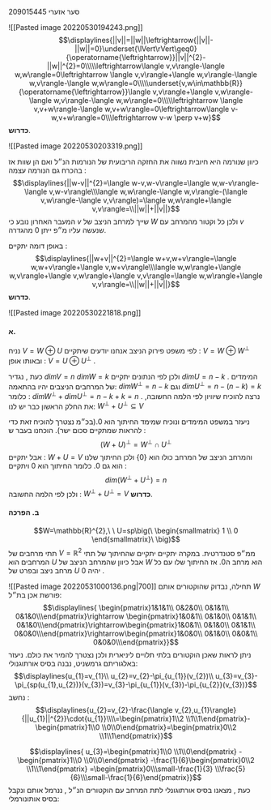 סער אזערי 209015445

![[Pasted image 20220530194243.png]]
$$\displaylines{||v||=||w||\leftrightarrow{||v||-||w||=0}\underset{\lVert\rVert\geq0}{\operatorname{\leftrightarrow}}||v||^{2}-||w||^{2}=0\\\\\leftrightarrow\langle v,v\rangle-\langle w,w\rangle=0\leftrightarrow \langle v,v\rangle+\langle w,v\rangle-\langle w,v\rangle-\langle w,w\rangle=0\\\\\underset{v,w\in\mathbb{R}}{\operatorname{\leftrightarrow}}\langle v,v\rangle+\langle v,w\rangle-\langle w,v\rangle-\langle w,w\rangle=0\\\\\leftrightarrow \langle v,v+w\rangle-\langle w,v+w\rangle=0\leftrightarrow\langle v-w,v+w\rangle=0\\\leftrightarrow v-w  
\perp v+w}$$
__כדרוש__.

![[Pasted image 20220530203319.png]]

כיוון שנורמה היא חיובית נשווה את החזקה הריבועית של הנורמות הנ״ל ואם הן שוות אז בהכרח גם הנורמה עצמה :
$$\displaylines{||w-v||^{2}=\langle w-v,w-v\rangle=\langle w,w-v\rangle-\langle v,w-v\rangle\\\langle w,w\rangle-\langle w,v\rangle-(\langle v,w\rangle-\langle v,v\rangle)=\langle w,w\rangle+\langle v,v\rangle=\\||w||+||v||}$$
המעבר האחרון נובע כי $v$ שייך למרחב הניצב של $W$ ולכן כל וקטור מהמרחב עם $v$ שנעשה עליו מ״פ ייתן $0$ מהגדרה.

באופן דומה יתקיים :   
$$\displaylines{||w+v||^{2}=\langle w+v,w+v\rangle=\langle w,w+v\rangle+\langle v,w+v\rangle\\\langle w,w\rangle+\langle w,v\rangle+\langle v,w\rangle+\langle v,v\rangle=\langle w,w\rangle+\langle v,v\rangle=\\||w||+||v||}$$
__כדרוש__.

![[Pasted image 20220530221818.png]]
#### א. 
נניח $V=W\oplus{U}$
לפי משפט פירוק הניצב אנחנו יודעים שיתקיים :
$V=W\oplus{W^{\perp}}$ ובאותו אופן : $V=U\oplus{U^{\perp}}$ .

כעת , נגדיר $dimV=n$ $dimW=k$ ולכן לפי הנתונים יתקיים $dimU=n-k$ . המימדים של המרחבים הניצבים יהיו בהתאמה:
$dimW^{\perp}=n-k$ וגם $dimU^{\perp}=n-(n-k)=k$
כלומר : 
$dimW^{\perp}+dimU^{\perp}=n-k+k=n$ .
נרצה להוכיח שיוויון לפי הלמה החשובה, את החלק הראשון כבר יש לנו: $W^{\perp}+U^{\perp}\subseteq{V}$ 

ניעזר במשפט המימדים ונוכיח שמימד החיתוך הוא $0$.(בכ״מ נצטרך להוכיח זאת כדי להראות שמתקיים סכום ישר).
הוכחנו בעבר ש : 
$$(W+U)^{\perp}=W^{\perp}\cap{U^{\perp}}$$
אבל יתקיים : $W+U=V$ והמרחב הניצב של המרחב כולו הוא $\{{0}\}$ ולכן החיתוך שלנו הוא גם 0. כלומר החיתוך הוא 0 ויתקיים : 
$$dim(W^{\perp}+U^{\perp})=n$$
ולכן לפי הלמה החשובה : $W^{\perp}+U^{\perp}=V$ 
__כדרוש__.

#### ב. הפרכה 
$$W=\mathbb{R}^{2},\ \ U=sp\big(\ \begin{smallmatrix} 1  \\ 0 \end{smallmatrix}\ \big)$$
תתי מרחבים של $V=\mathbb{R}^{2}$ ממ״פ סטנדרטית.
במקרה יתקיים יתקיים שהחיתוך של תתי המרחבים הוא $U$ אבל כיוון שהמרחב הניצב של $W$ הוא מרחב ה0. אז החיתוך שלו עם כל מרחב ניצב ובפרט של $U$ יהיה $0$ .  

![[Pasted image 20220531000136.png|700]]
תחילה, נבדוק שהוקטורים אותם $W$ פורשת אכן בת״ל:
$$\displaylines{
\begin{pmatrix}1&1&1\\ 0&2&0\\ 0&1&1\\ 0&1&0\\\end{pmatrix}\rightarrow
\begin{pmatrix}1&0&1\\ 0&1&0\\ 0&1&1\\ 0&1&0\\\end{pmatrix}\rightarrow\begin{pmatrix}1&0&1\\ 0&1&0\\ 0&1&1\\ 0&0&0\\\end{pmatrix}\rightarrow\begin{pmatrix}1&0&0\\ 0&1&0\\ 0&0&1\\ 0&0&0\\\end{pmatrix}}$$
ניתן לראות שאכן הוקטורים בלתי תלויים ליניארית ולכן נצטרך להמיר את כולם.
ניעזר באלגוריתם גרמשניט, נבנה בסיס אורתוגנולי:
$$\displaylines{u_{1}=v_{1}\\ u_{2}=v_{2}-\pi_{u_{1}}(v_{2})\\
u_{3}=v_{3}-\pi_{sp(u_{1},u_{2})}(v_{3})=v_{3}-\pi_{u_{1}}(v_{3})-\pi_{u_{2}}(v_{3})}$$
נחשב :
$$\displaylines{u_{2}=v_{2}-\frac{\langle v_{2},u_{1}\rangle}{||u_{1}||^{2}}\cdot{u_{1}}\\\\=\begin{pmatrix}1\\2 \\1\\1\end{pmatrix}-\begin{pmatrix}1\\0 \\0\\0\end{pmatrix}=\begin{pmatrix}0\\2 \\1\\1\end{pmatrix}}$$

$$\displaylines{
u_{3}=\begin{pmatrix}1\\0 \\1\\0\end{pmatrix} -\begin{pmatrix}1\\0 \\0\\0\end{pmatrix} -\frac{1}{6}\begin{pmatrix}0\\2 \\1\\1\end{pmatrix}
=\begin{pmatrix}0\\\small-\frac{1}{3} \\\frac{5}{6}\\\small-\frac{1}{6}\end{pmatrix}}$$
כעת , מצאנו בסיס אורתוגונלי לתת המרחב עם הוקטורים הנ״ל , ננרמל אותם ונקבל בסיס אותונורמלי:
